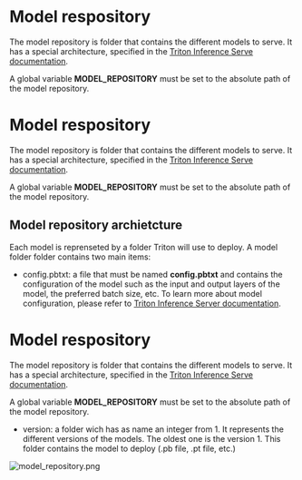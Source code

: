 # Model respository

The model repository is folder that contains the different models to serve. It has a special architecture, specified in the [Triton Inference Serve documentation](https://github.com/triton-inference-server/server/blob/main/docs/model_repository.md). 

A global variable **MODEL_REPOSITORY** must be set to the absolute path of the model repository. 




# Model respository

The model repository is folder that contains the different models to serve. It has a special architecture, specified in the [Triton Inference Serve documentation](https://github.com/triton-inference-server/server/blob/main/docs/model_repository.md). 

A global variable **MODEL_REPOSITORY** must be set to the absolute path of the model repository. 




## Model repository archietcture

Each model is reprenseted by a folder Triton will use to deploy. A model folder folder contains two main items: 

* config.pbtxt: a file that must be named **config.pbtxt** and contains the configuration of the model such as the input and output layers of the model, the preferred batch size, etc. To learn more about model configuration, please refer to [Triton Inference Server documentation](https://github.com/triton-inference-server/server/blob/main/docs/model_configuration.md).
# Model respository

The model repository is folder that contains the different models to serve. It has a special architecture, specified in the [Triton Inference Serve documentation](https://github.com/triton-inference-server/server/blob/main/docs/model_repository.md). 

A global variable **MODEL_REPOSITORY** must be set to the absolute path of the model repository. 



* version: a folder wich has as name an integer from 1. It represents the different versions of the models. The oldest one is the version 1. This folder contains the model to deploy (.pb file, .pt file, etc.) 




![model_repository.png](attachment:model_repository.png)
